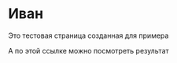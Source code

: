 # Иван <br>
<p>
 Это тестовая страница созданная для примера
</p>
<p>
  А по этой ссылке можно посмотреть результат
</p>
